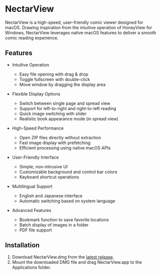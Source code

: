 # NectarView

NectarView is a high-speed, user-friendly comic viewer designed for macOS. Drawing inspiration from the intuitive operation of HoneyView for Windows, NectarView leverages native macOS features to deliver a smooth comic reading experience.

## Features

- Intuitive Operation
  - Easy file opening with drag & drop
  - Toggle fullscreen with double-click
  - Move window by dragging the display area

- Flexible Display Options
  - Switch between single page and spread view
  - Support for left-to-right and right-to-left reading
  - Quick image switching with slider
  - Realistic book appearance mode (in spread view)

- High-Speed Performance
  - Open ZIP files directly without extraction
  - Fast image display with prefetching
  - Efficient processing using native macOS APIs

- User-Friendly Interface
  - Simple, non-intrusive UI
  - Customizable background and control bar colors
  - Keyboard shortcut operations

- Multilingual Support
  - English and Japanese interface
  - Automatic switching based on system language

- Advanced Features
  - Bookmark function to save favorite locations
  - Batch display of images in a folder
  - PDF file support

## Installation

1. Download NectarView.dmg from the [latest release](https://github.com/kumamotone/NectarView/releases).
2. Mount the downloaded DMG file and drag NectarView.app to the Applications folder.
